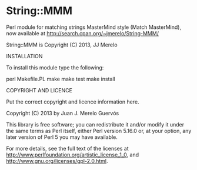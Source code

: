 String::MMM
==========

Perl module for matching strings MasterMind style (Match MasterMind), now available at http://search.cpan.org/~jmerelo/String-MMM/

String::MMM is Copyright (C) 2013, JJ Merelo

INSTALLATION

To install this module type the following:

   perl Makefile.PL
   make
   make test
   make install

COPYRIGHT AND LICENCE

Put the correct copyright and licence information here.

Copyright (C) 2013 by Juan J. Merelo Guervós

This library is free software; you can redistribute it and/or modify
it under the same terms as Perl itself, either Perl version 5.16.0 or,
at your option, any later version of Perl 5 you may have available.

For more details, see the full text of the licenses at
<http://www.perlfoundation.org/artistic_license_1_0>,
and <http://www.gnu.org/licenses/gpl-2.0.html>.

